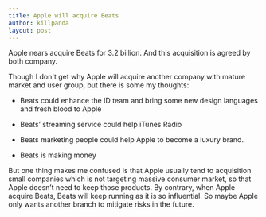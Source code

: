 ```yaml
---
title: Apple will acquire Beats
author: killpanda
layout: post
---
```

Apple nears acquire Beats for 3.2 billion. And this acquisition is agreed by both company.

Though I don't get why Apple will acquire another company with mature market and user group, but there is some my thoughts:

*   Beats could enhance the ID team and bring some new design languages and fresh blood to Apple

*   Beats&#8217; streaming service could help iTunes Radio

*   Beats marketing people could help Apple to become a luxury brand.

*   Beats is making money

But one thing makes me confused is that Apple usually tend to acquisition small companies which is not targeting massive consumer market, so that Apple doesn&#8217;t need to keep those products. By contrary, when Apple acquire Beats, Beats will keep running as it is so influential. So maybe Apple only wants another branch to mitigate risks in the future.
